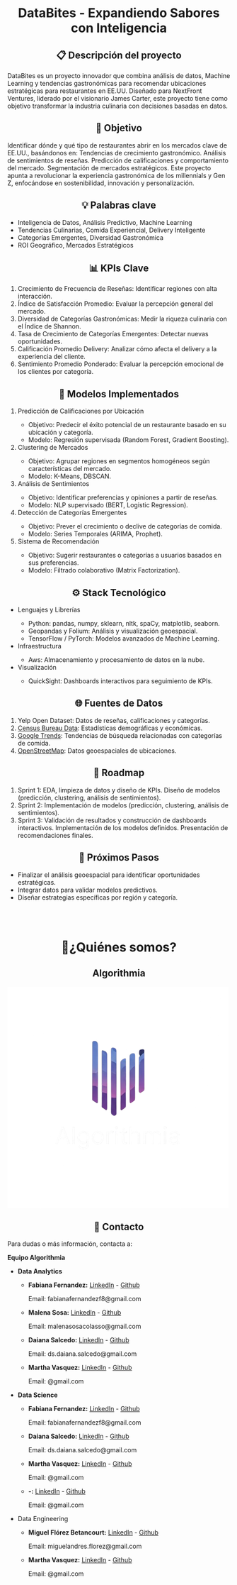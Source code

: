 <h1 align='center'> DataBites - Expandiendo Sabores con Inteligencia</h1>

<h2 align='center'> 📋 Descripción del proyecto</h2>
DataBites es un proyecto innovador que combina análisis de datos, Machine Learning y tendencias gastronómicas para recomendar ubicaciones estratégicas para restaurantes en EE.UU. Diseñado para NextFront Ventures, liderado por el visionario James Carter, este proyecto tiene como objetivo transformar la industria culinaria con decisiones basadas en datos.

<h2 align='center'>🎯 Objetivo</h2>
Identificar dónde y qué tipo de restaurantes abrir en los mercados clave de EE.UU., basándonos en:
Tendencias de crecimiento gastronómico.
Análisis de sentimientos de reseñas.
Predicción de calificaciones y comportamiento del mercado.
Segmentación de mercados estratégicos.
Este proyecto apunta a revolucionar la experiencia gastronómica de los millennials y Gen Z, enfocándose en sostenibilidad, innovación y personalización.

<h2 align='center'>💡 Palabras clave</h2>
<ul>
<li> Inteligencia de Datos, Análisis Predictivo, Machine Learning</li>
<li> Tendencias Culinarias, Comida Experiencial, Delivery Inteligente</li>
<li> Categorías Emergentes, Diversidad Gastronómica</li>
<li> ROI Geográfico, Mercados Estratégicos</li>
</ul>


<h2 align='center'> 📊 KPIs Clave</h2>
<ol>
<li>  Crecimiento de Frecuencia de Reseñas: Identificar regiones con alta interacción.</li>
<li> Índice de Satisfacción Promedio: Evaluar la percepción general del mercado.</li>
<li>Diversidad de Categorías Gastronómicas: Medir la riqueza culinaria con el Índice de Shannon.</li>
<li>Tasa de Crecimiento de Categorías Emergentes: Detectar nuevas oportunidades.</li>
<li>Calificación Promedio Delivery: Analizar cómo afecta el delivery a la experiencia del cliente.</li>
<li>Sentimiento Promedio Ponderado: Evaluar la percepción emocional de los clientes por categoría.</li>
</ol>

<h2 align='center'> 🧠 Modelos Implementados</h2>
<ol>
<li> Predicción de Calificaciones por Ubicación </li>
    <ul>
    <li> Objetivo: Predecir el éxito potencial de un restaurante basado en su ubicación y categoría.</li>
    <li> Modelo: Regresión supervisada (Random Forest, Gradient Boosting).</li>
    </ul>
<li> Clustering de Mercados</li>
    <ul>
    <li> Objetivo: Agrupar regiones en segmentos homogéneos según características del mercado.</li>
    <li> Modelo: K-Means, DBSCAN.</li>
    </ul>
<li> Análisis de Sentimientos</li>
    <ul>
    <li> Objetivo: Identificar preferencias y opiniones a partir de reseñas.</li>
    <li> Modelo: NLP supervisado (BERT, Logistic Regression).</li>
    </ul>
<li> Detección de Categorías Emergentes</li>
    <ul>
    <li> Objetivo: Prever el crecimiento o declive de categorías de comida.</li>
    <li> Modelo: Series Temporales (ARIMA, Prophet).</li>
    </ul>
<li> Sistema de Recomendación</li>
<ul>
    <li> Objetivo: Sugerir restaurantes o categorías a usuarios basados en sus preferencias.</li>
    <li> Modelo: Filtrado colaborativo (Matrix Factorization).</li>
</ul>
</ol>

<h2 align='center'>⚙️ Stack Tecnológico</h2>
    <ul>
        <li> Lenguajes y Librerías</li>
            <ul>
                <li> Python: pandas, numpy, sklearn, nltk, spaCy, matplotlib, seaborn.</li>
                <li> Geopandas y Folium: Análisis y visualización geoespacial.</li>
                <li> TensorFlow / PyTorch: Modelos avanzados de Machine Learning.</li>
            </ul>
        <li> Infraestructura</li>
            <ul>
                <li> Aws: Almacenamiento y procesamiento de datos en la nube.</li>
            </ul>
        <li> Visualización</li>
            <ul>
                <li> QuickSight: Dashboards interactivos para seguimiento de KPIs.</li>
            </ul>
    </ul>

<h2 align='center'> 🌐 Fuentes de Datos</h2>
<ol>
    <li> Yelp Open Dataset: Datos de reseñas, calificaciones y categorías. </li>
    <li> <a href='https://www.census.gov//'> Census Bureau Data</a>: Estadísticas demográficas y económicas. </li>
    <li><a href='https://trends.google.com/trends/'>Google Trends</a>: Tendencias de búsqueda relacionadas con categorías de comida. </li>
    <li><a href='https://www.openstreetmap.org/#map=4/-22.92/-46.80'>OpenStreetMap</a>: Datos geoespaciales de ubicaciones. </li>
</ol>

<h2 align='center'> 📅 Roadmap </h2>
<ol>
    <li> Sprint 1: EDA, limpieza de datos y diseño de KPIs. 
    Diseño de modelos (predicción, clustering, análisis de sentimientos).</li>
    <li> Sprint 2: Implementación de modelos (predicción, clustering, análisis de sentimientos).</li>
    <li> Sprint 3: Validación de resultados y construcción de dashboards interactivos.
    Implementación de los  modelos definidos.
    Presentación de recomendaciones finales.</li>
</ol>

<h2 align='center'> 🚀 Próximos Pasos </h2>
<ul>
<li> Finalizar el análisis geoespacial para identificar oportunidades estratégicas. </li>
<li> Integrar datos  para validar modelos predictivos. </li>
<li> Diseñar estrategias específicas por región y categoría. </li>
</ul>

<br><br>

<h1 align='center'>🤔¿Quiénes somos? </h1>

<h2 align='center'> Algorithmia </h2>

<img src="Imagen/Logo algorithmia.png" alt="logo_algotithmia" title="logo algotithmia" align='center'>

<h2 align='center'> 👤 Contacto </h2>
<p>Para dudas o más información, contacta a:</p>
<p><b>Equipo Algorithmia</b></p>
<ul> 
    <li><b>Data Analytics </b></li>
        <ul>
        <li><b>Fabiana Fernandez:</b> <a href= '-'> LinkedIn</a> - <a href='https://github.com/FabSignal'>Github</a> 
            <p>Email: fabianafernandezf8@gmail.com</p>
        </li>
        <li><b>Malena Sosa:</b> <a href= 'http://linkedin.com/in/malena-sosa-0224ab13a'> LinkedIn</a> - <a href='https://github.com/sc-malena'>Github</a> <p>Email: malenasosacolasso@gmail.com</p>
        </li>
        <li><b>Daiana Salcedo:</b> <a href= 'https://www.linkedin.com/in/daiana-salcedo/'> LinkedIn</a> - <a href='https://github.com/Dai-S2'>Github</a> <p>Email: ds.daiana.salcedo@gmail.com</p>
        </li>
        <li><b>Martha Vasquez:</b> <a href= '-'> LinkedIn</a> - <a href='https://github.com/marthavasq'>Github</a> <p>Email: @gmail.com</p>
        </li>
        </ul>
    <li><b> Data Science </b></li>
        <ul>
        <li><b>Fabiana Fernandez:</b> <a href= '-'> LinkedIn</a> - <a href='https://github.com/FabSignal'>Github</a> 
            <p>Email: fabianafernandezf8@gmail.com</p>
        </li>
        <li><b>Daiana Salcedo:</b> <a href= 'https://www.linkedin.com/in/daiana-salcedo/'> LinkedIn</a> - <a href='https://github.com/Dai-S2'>Github</a> <p>Email: ds.daiana.salcedo@gmail.com</p>
        </li>
        <li><b>Martha Vasquez:</b> <a href= '-'> LinkedIn</a> - <a href='https://github.com/marthavasq'>Github</a> <p>Email: @gmail.com</p>
        <li><b>-:</b> <a href= '-'> LinkedIn</a> - <a href='-'>Github</a> <p>Email: @gmail.com</p>
        </li>
        </ul>
    <li> Data Engineering </li>
    <ul>
        <li><b>Miguel Flórez Betancourt:</b> <a href= 'https://www.linkedin.com/in/miguel-fl%C3%B3rez-betancourt-251508121'> LinkedIn</a> - <a href='https://github.com/miguelflorez1994'>Github</a> <p>Email: miguelandres.florez@gmail.com</p>
        </li>
        <li><b>Martha Vasquez:</b> <a href= '-'> LinkedIn</a> - <a href='https://github.com/marthavasq'>Github</a> <p>Email: @gmail.com</p>
        </li>
        </ul>
</ul>
